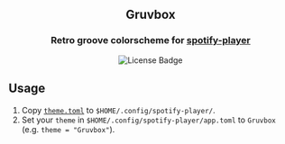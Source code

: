 <div align="center">
  <h2>Gruvbox</h2>
  <h3>
    Retro groove colorscheme for <a href="https://github.com/aome510/spotify-player">spotify-player</a>
  </h3>

  <img alt="License Badge" src="https://img.shields.io/badge/License%20-%20MIT%20-%20%23b8bb26?style=for-the-badge&link=https%3A%2F%2Fgithub.com%2FH4ppy-04%2Fspotify-player%2Fblob%2Fmain%2FLICENSE">
</div>


## Usage

 1. Copy [`theme.toml`](./theme.toml) to `$HOME/.config/spotify-player/`.
 2. Set your `theme` in `$HOME/.config/spotify-player/app.toml` to `Gruvbox` (e.g. `theme = "Gruvbox"`).

